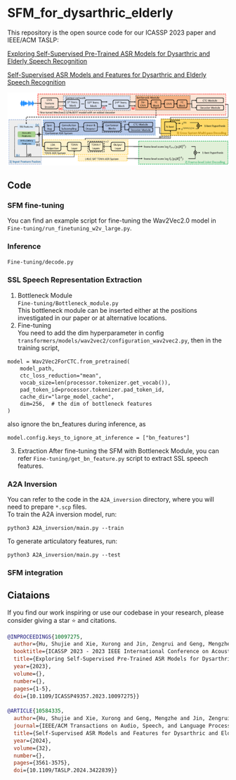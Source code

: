 # SFM_for_dysarthric_elderly

This repository is the open source code for our ICASSP 2023 paper and IEEE/ACM TASLP:

[Exploring Self-Supervised Pre-Trained ASR Models for Dysarthric and Elderly Speech Recognition](https://ieeexplore.ieee.org/abstract/document/10097275)

[Self-Supervised ASR Models and Features for Dysarthric and Elderly Speech Recognition](https://ieeexplore.ieee.org/abstract/document/10584335)

![model](figs/models.png)

## Code

### SFM fine-tuning
You can find an example script for fine-tuning the Wav2Vec2.0 model in `Fine-tuning/run_finetuning_w2v_large.py`.

### Inference
`Fine-tuning/decode.py`

### SSL Speech Representation Extraction 
1. Bottleneck Module  
`Fine-tuning/Bottleneck_module.py`  
This bottleneck module can be inserted either at the positions investigated in our paper or at alternative locations.  
2. Fine-tuning  
You need to add the dim hyperparameter in config `transformers/models/wav2vec2/configuration_wav2vec2.py`, then in the training script,
```
model = Wav2Vec2ForCTC.from_pretrained(
    model_path,
    ctc_loss_reduction="mean",
    vocab_size=len(processor.tokenizer.get_vocab()),
    pad_token_id=processor.tokenizer.pad_token_id,
    cache_dir="large_model_cache",
    dim=256,  # the dim of bottleneck features
)
```
also ignore the bn_features during inference, as 
```
model.config.keys_to_ignore_at_inference = ["bn_features"]
```

3. Extraction
After fine-tuning the SFM with Bottleneck Module, you can refer `Fine-tuning/get_bn_feature.py` script to extract SSL speech features.  

### A2A Inversion
You can refer to the code in the `A2A_inversion` directory, where you will need to prepare `*.scp` files.  
To train the A2A inversion model, run:
```
python3 A2A_inversion/main.py --train
```
To generate articulatory features, run:
```
python3 A2A_inversion/main.py --test
```

### SFM integration

## Ciataions

If you find our work inspiring or use our codebase in your research, please consider giving a star ⭐ and citations.

```bibtex
@INPROCEEDINGS{10097275,
  author={Hu, Shujie and Xie, Xurong and Jin, Zengrui and Geng, Mengzhe and Wang, Yi and Cui, Mingyu and Deng, Jiajun and Liu, Xunying and Meng, Helen},
  booktitle={ICASSP 2023 - 2023 IEEE International Conference on Acoustics, Speech and Signal Processing (ICASSP)}, 
  title={Exploring Self-Supervised Pre-Trained ASR Models for Dysarthric and Elderly Speech Recognition}, 
  year={2023},
  volume={},
  number={},
  pages={1-5},
  doi={10.1109/ICASSP49357.2023.10097275}}

@ARTICLE{10584335,
  author={Hu, Shujie and Xie, Xurong and Geng, Mengzhe and Jin, Zengrui and Deng, Jiajun and Li, Guinan and Wang, Yi and Cui, Mingyu and Wang, Tianzi and Meng, Helen and Liu, Xunying},
  journal={IEEE/ACM Transactions on Audio, Speech, and Language Processing}, 
  title={Self-Supervised ASR Models and Features for Dysarthric and Elderly Speech Recognition}, 
  year={2024},
  volume={32},
  number={},
  pages={3561-3575},
  doi={10.1109/TASLP.2024.3422839}}
